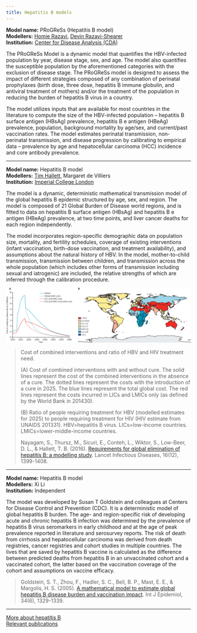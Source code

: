 ```yaml
---
title: Hepatitis B models
---
```


**Model name:**  PRoGReSs (Hepatitis B model)    
**Modellers:**   [Homie Razavi](http://centerforda.com/our_team.htm), [Devin Razavi-Shearer](http://centerforda.com/our_team.htm)    
**Institution:** [Center for Disease Analysis (CDA)](http://centerforda.com/)

The PRoGReSs Model is a dynamic model that quantifies the HBV-infected population by year, disease stage, sex, and age. The model also quantifies the susceptible population by the aforementioned categories with the exclusion of disease stage. The PRoGReSs model is designed to assess the impact of different strategies composed of any combination of perinatal prophylaxes (birth dose, three dose, hepatitis B immune globulin, and antiviral treatment of mothers) and/or the treatment of the population in reducing the burden of hepatitis B virus in a country. 

The model utilizes inputs that are available for most countries in the literature to compute the size of the HBV-infected population – hepatitis B surface antigen (HBsAg) prevalence, hepatitis B e antigen (HBeAg) prevalence, population, background mortality by age/sex, and current/past vaccination rates.  The model estimates perinatal transmission, non-perinatal transmission, and disease progression by calibrating to empirical data – prevalence by age and hepatocellular carcinoma (HCC) incidence and core antibody prevalence.   

---    
    
<div id="imperial"></div>

**Model name:** Hepatitis B model  
**Modellers:** [Tim Hallett](http://www.imperial.ac.uk/people/timothy.hallett), Margaret de Villiers   
**Institution:** [Imperial College London](https://www.imperial.ac.uk/school-public-health/infectious-disease-epidemiology/)

The model is a dynamic, deterministic mathematical transmission model of the global hepatitis B epidemic structured by age, sex, and region. The model is composed of 21 Global Burden of Disease world regions, and is fitted to data on hepatitis B surface antigen (HBsAg) and hepatitis B e antigen (HBeAg) prevalence, at two time points, and liver cancer deaths for each region independently. 

The model incorporates region-specific demographic data on population size, mortality, and fertility schedules, coverage of existing interventions (infant vaccination, birth-dose vaccination, and treatment availability), and assumptions about the natural history of HBV. In the model, mother-to-child transmission, transmission between children, and transmission across the whole population (which includes other forms of transmission including sexual and iatrogenic) are included, the relative strengths of which are inferred through the calibration procedure.

[![](/img/models/hep-b_model_tim_hallett.jpg)](/img/models/hep-b_model_tim_hallett.jpg)

> Cost of combined interventions and ratio of HBV and HIV treatment need.
>
> (A) Cost of combined interventions with and without cure. The solid lines represent the cost of the combined interventions in the absence of a cure. The dotted lines represent the costs with the introduction of a cure in 2025. The blue lines represent the total global cost. The red lines represent the costs incurred in LICs and LMICs only (as defined by the World Bank in 201430).  
> 
> (B) Ratio of people requiring treatment for HBV (modelled estimates for 2025) to people requiring treatment for HIV (HIV estimate from UNAIDS 201331). HBV=hepatitis B virus. LICs=low-income countries. LMICs=lower-middle-income countries.
>
> Nayagam, S., Thursz, M., Sicuri, E., Conteh, L., Wiktor, S., Low-Beer, D. L., & Hallett, T. B. (2016). [Requirements for global elimination of hepatitis B: a modelling study](http://www.thelancet.com/journals/laninf/article/PIIS1473-3099(16)30204-3/abstract). Lancet Infectious Diseases, 16(12), 1399-1408.



<div id="independent"></div>

---    

**Model name:**  Hepatitis B model    
**Modellers:**   Xi Li     
**Institution:** Independent

The model was developed by Susan T Goldstein and colleagues at Centers for Disease Control and Prevention (CDC). It is a deterministic model of global hepatitis B burden. The age- and region-specific risk of developing acute and chronic hepatitis B infection was determined by the prevalence of hepatitis B virus seromarkers in early childhood and at the age of peak prevalence reported in literature and serosurvey reports. The risk of death from cirrhosis and hepatocellular carcinoma was derived from death registries, cancer registries and cohort studies in multiple countries. The lives that are saved by hepatitis B vaccine is calculated as the difference between predicted deaths from hepatitis B in an unvaccinated cohort and a vaccinated cohort, the latter based on the vaccination coverage of the cohort and assumptions on vaccine efficacy.     

> Goldstein, S. T., Zhou, F., Hadler, S. C., Bell, B. P., Mast, E. E., & Margolis, H. S. (2005). [A mathematical model to estimate global hepatitis B disease burden and vaccination impact](https://www.ncbi.nlm.nih.gov/pubmed/16249217). Int J Epidemiol, 34(6), 1329-1339.   
    
---

[More about hepatitis B](/diseases/hep-b)  
[Relevant publications](/publications#hep-b)
